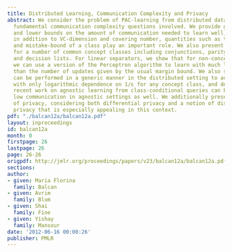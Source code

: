 ```yaml
---
title: Distributed Learning, Communication Complexity and Privacy
abstract: We consider the problem of PAC-learning from distributed data and analyze
  fundamental communication complexity questions involved. We provide general upper
  and lower bounds on the amount of communication needed to learn well, showing that
  in addition to VC-dimension and covering number, quantities such as the teaching-dimension
  and mistake-bound of a class play an important role. We also present tight results
  for a number of common concept classes including conjunctions, parity functions,
  and decision lists. For linear separators, we show that for non-concentrated distributions,
  we can use a version of the Perceptron algorithm to learn with much less communication
  than the number of updates given by the usual margin bound. We also show how boosting
  can be performed in a generic manner in the distributed setting to achieve communication
  with only logarithmic dependence on 1/ε for any concept class, and demonstrate how
  recent work on agnostic learning from class-conditional queries can be used to achieve
  low communication in agnostic settings as well. We additionally present an analysis
  of privacy, considering both differential privacy and a notion of distributional
  privacy that is especially appealing in this context.
pdf: "./balcan12a/balcan12a.pdf"
layout: inproceedings
id: balcan12a
month: 0
firstpage: 26
lastpage: 26
page: 26-26
origpdf: http://jmlr.org/proceedings/papers/v23/balcan12a/balcan12a.pdf
sections: 
author:
- given: Maria Florina
  family: Balcan
- given: Avrim
  family: Blum
- given: Shai
  family: Fine
- given: Yishay
  family: Mansour
date: '2012-06-16 00:00:26'
publisher: PMLR
---
```

